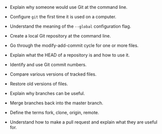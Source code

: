 - Explain why someone would use Git at the command line.

- Configure `git` the first time it is used on a computer.
- Understand the meaning of the `--global` configuration flag.

- Create a local Git repository at the command line.

- Go through the modify-add-commit cycle for one or more files.

- Explain what the HEAD of a repository is and how to use it.
- Identify and use Git commit numbers.
- Compare various versions of tracked files.
- Restore old versions of files.

- Explain why branches can be useful.
- Merge branches back into the master branch.

- Define the terms fork, clone, origin, remote.
- Understand how to make a pull request and explain what they are useful for.
